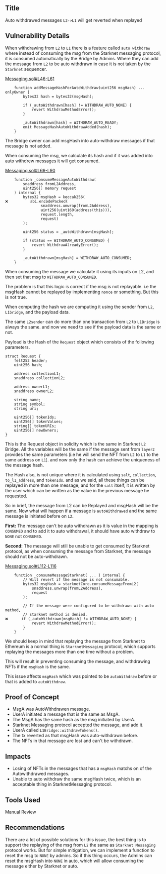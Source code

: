 ## Title
Auto withdrawed messages `L2->L1` will get reverted when replayed

## Vulnerability Details

When withdrawing from `L2` to `L1` there is a feature called `auto withdraw` where instead of consuming the msg from the Starknet messaging protocol, it is consumed automatically by the Bridge by Admins. Where they can add the message from `L2` to be auto withdrawn in case it is not taken by the `Starknet` sequencer.

[Messaging.sol#L46-L61](https://github.com/Cyfrin/2024-07-ark-project/blob/main/apps/blockchain/ethereum/src/Messaging.sol#L46-L61)
```solidity
    function addMessageHashForAutoWithdraw(uint256 msgHash) ... onlyOwner {
        bytes32 hash = bytes32(msgHash);

        if (_autoWithdrawn[hash] != WITHDRAW_AUTO_NONE) {
            revert WithdrawMethodError();
        }

        _autoWithdrawn[hash] = WITHDRAW_AUTO_READY;
        emit MessageHashAutoWithdrawAdded(hash);
    }
```

The Bridge owner can add msgHash into auto-withdraw messages if that message is not added.

When consuming the msg, we calculate its hash and if it was added into auto withdrew messages it will get consumed.

[Messaging.sol#L69-L90](https://github.com/Cyfrin/2024-07-ark-project/blob/main/apps/blockchain/ethereum/src/Messaging.sol#L69-L90)
```solidity
    function _consumeMessageAutoWithdraw(
        snaddress fromL2Address,
        uint256[] memory request
    ) internal {
        bytes32 msgHash = keccak256(
❌️          abi.encodePacked(
                snaddress.unwrap(fromL2Address),
                uint256(uint160(address(this))),
                request.length,
                request)
        );

        uint256 status = _autoWithdrawn[msgHash];

        if (status == WITHDRAW_AUTO_CONSUMED) {
            revert WithdrawAlreadyError();
        }

        _autoWithdrawn[msgHash] = WITHDRAW_AUTO_CONSUMED;
    }
```

When consuming the message we calculate it using its inputs on L2, and then set that msg to `WITHDRAW_AUTO_CONSUMED`.

The problem is that this logic is correct if the msg is not replayable. i.e the msgHash cannot be replayed by implementing `nonce` or something. But this is not true.

When computing the hash we are computing it using the sender from `L2`, `L1bridge`, and the payload data.

The same `L2sender` can do more than one transaction from `L2` to `L1Bridge` is always the same. and now we need to see if the payload data is the same or not.

Payload is the Hash of the `Request` object which consists of the following parameters.
```solidity
struct Request {
    felt252 header;
    uint256 hash;

    address collectionL1;
    snaddress collectionL2;

    address ownerL1;
    snaddress ownerL2;

    string name;
    string symbol;
    string uri;

    uint256[] tokenIds;
    uint256[] tokenValues;
    string[] tokenURIs;
    uint256[] newOwners;
}
``` 

This is the Request object in solidity which is the same in Starknet `L2` Bridge. All the variables will be the same if the message sent from `layer2` provides the same parameters (i.e he will send the NFT from `L2` to `L1` to the same address on `L1`). and now only the hash can achieve the uniqueness of the message hash.

The Hash also, is not unique where it is calculated using `salt`, `collection`, `to_l1_address`, and `tokenIds`. and as we said, all these things can be replayed in more than one message, and for the `salt` itself, it is written by the user which can be written as the value in the previous message he requested.

So in brief, the message from L2 can be Replayed and msgHash will be the same. Now what will happen if a message is `autoWithdrawed` and the same message is initiated before on `L2`.

**First:** The message can't be auto withdrawn as it is value in the mapping is `CONSUMED` and to add it to auto withdrawal, it should have auto withdraw to `NONE` not `CONSUMED`.

**Second:** The message will still be unable to get consumed by Starknet protocol, as when consuming the message from Starknet, the message should not be auto-withdrawn.

[Messaging.sol#L112-L116](https://github.com/Cyfrin/2024-07-ark-project/blob/main/apps/blockchain/ethereum/src/Messaging.sol#L112-L116)
```solidity
    function _consumeMessageStarknet( ... ) internal {
        // Will revert if the message is not consumable.
        bytes32 msgHash = starknetCore.consumeMessageFromL2(
            snaddress.unwrap(fromL2Address),
            request
        );

        // If the message were configured to be withdrawn with auto method,
        // starknet method is denied.
❌️      if (_autoWithdrawn[msgHash] != WITHDRAW_AUTO_NONE) {
            revert WithdrawMethodError();
        }
    }
```

We should keep in mind that replaying the message from Starknet to Ethereum is a normal thing is `StarknetMessaging` protocol, which supports replaying the messages more than one time without a problem.

This will result in preventing consuming the message, and withdrawing NFTs if the `msgHash` is the same.

This issue affects `msgHash` which was pointed to be `autoWithdraw` before or that is added to `autoWithdraw`.

## Proof of Concept
- MsgA was AutoWithdrawen message.
- UserA initiated a message that is the same as MsgA.
- The MsgA has the same hash as the msg initiated by UserA.
- Starknet Messaging protocol accepted the message, and add it.
- UserA called `L1Bridge::withdrawTokens()`.
- The tx reverted as that msgHash was auto-withdrawn before.
- The NFTs in that message are lost and can't be withdrawn.

## Impacts
- Losing of NFTs in the messages that has a `msgHash` matchs on of the Autowithdrawed messages.
- Unable to auto withdraw the same msgHash twice, which is an acceptable thing in StarknetMessaging protocol.

## Tools Used
Manual Review

## Recommendations
There are a lot of possible solutions for this issue, the best thing is to support the replaying of the msg from `L2` the same as `Starknet Messaging` protocol works. But for simple mitigation, we can implement a function to reset the msg to `NONE` by admins. So if this thing occurs, the Admins can reset the msgHash into `NONE` in auto, which will allow consuming the message either by Starknet or auto. 
